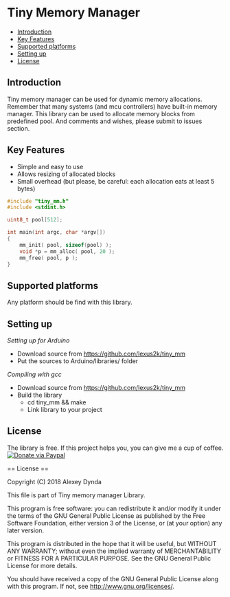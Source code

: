 # Tiny Memory Manager

[tocstart]: # (toc start)

  * [Introduction](#introduction)
  * [Key Features](#key-features)
  * [Supported platforms](#supported-platforms)
  * [Setting up](#setting-up)
  * [License](#license)

[tocend]: # (toc end)


## Introduction

Tiny memory manager can be used for dynamic memory allocations. Remember that many systems (and mcu controllers)
have built-in memory manager. This library can be used to allocate memory blocks from predefined pool.
And comments and wishes, please submit to issues section.

## Key Features

 * Simple and easy to use
 * Allows resizing of allocated blocks
 * Small overhead (but please, be careful: each allocation eats at least 5 bytes)

```cpp
#include "tiny_mm.h"
#include <stdint.h>

uint8_t pool[512];

int main(int argc, char *argv[])
{
    mm_init( pool, sizeof(pool) );
    void *p = mm_alloc( pool, 20 );
    mm_free( pool, p );
}

```

## Supported platforms

Any platform should be find with this library.

## Setting up

*Setting up for Arduino*
 * Download source from https://github.com/lexus2k/tiny_mm
 * Put the sources to Arduino/libraries/ folder

*Compiling with gcc*
 * Download source from https://github.com/lexus2k/tiny_mm
 * Build the library
   * cd tiny_mm && make
   * Link library to your project

## License

The library is free. If this project helps you, you can give me a cup of coffee.
[![Donate via Paypal](https://img.shields.io/badge/Donate-PayPal-green.svg)](https://www.paypal.me/lexus2k)


== License ==

Copyright (C) 2018 Alexey Dynda

This file is part of Tiny memory manager Library.

This program is free software: you can redistribute it and/or modify
it under the terms of the GNU General Public License as published by
the Free Software Foundation, either version 3 of the License, or
(at your option) any later version.

This program is distributed in the hope that it will be useful,
but WITHOUT ANY WARRANTY; without even the implied warranty of
MERCHANTABILITY or FITNESS FOR A PARTICULAR PURPOSE.  See the
GNU General Public License for more details.

You should have received a copy of the GNU General Public License
along with this program.  If not, see <http://www.gnu.org/licenses/>.
